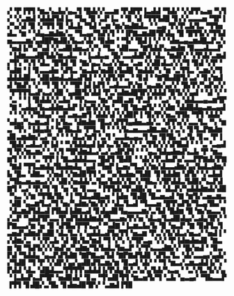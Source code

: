 ▞▝▛▐▜▜▝▆▃▚▃▙▞▄▃▜▝█▟▞▞▃▃▆▝▛▟▛▛▐▃▟▟▝▜▟▞▝▞▟▜▚▃▅▝▚▜▞▝▞▃▆▟▝▟▟▟▜▟▐▃▝▜▄▝█▝▃▛▐▃▝▝▊▝▟▝▜▜▜▟█▝▊▞▞▃▃▃▅▝▜▛▐▞▚▞▟▝▉▝▞▜▜▝▉▝▟▃▙▝▜▟▝▃▆▝▆▞▅▟▇▟▃▝▝▃▄▝▛▞▛▃▙▜▃▝▜▜▅▟▃▝▆▝▝▟▄▃▆▟▆▞▃▝▜▃▄▞▜▟▚▜▝▝▐▛▇▃▆▟▉▜▛▟▄▝█▝█▜▜▞▞▜▜▟▅▃▃▃▆▞▄▟█▛▇▟▉▞▙▃▞▟▞▝▉▟▅▝▝▜▞▝█▟▐▝▞▝▝▟▅▃▄▃▆▟█▃▛▃▚▝▅▟▐▞▚▞▚▟▝▞▃▟▉▟▅▃▞▞▚▝▜▃▝▟▉▃▃▝▇▜▟▟▚▃▆▟▆▝▉▃▃▟▃▃▛▝▐▟▆▃▃▟█▜▟▞▆▃▟▃▝▝▐▃▟▃▄▝█▞▃▃▟▟▛▟▝▟▃▝▆▟▛▞▝▞▛▟▞▃▆▟▞▜▚▝▚▜▝▟▃▝█▜▟▝▊▝▇▞▄▃▚▃▞▞▆▃▝▃▅▝▞▟▊▟▃▞▞▞▜▝▉▟▝▞▛▝▚▟▇▝▐▝▊▃▃▟▅▝▟▜▃▝▅▃▙▞▅▟▊▞▙▟█▝▅▟▟▞▚▝▆▝▃▜▜▃▝▃▆▞▞▜▟▟▟▟▉▃▝▟▉▟▅▟▃▟▃▟▜▟▝▝▞▟▜▞▛▃▝▝▊▟▝▝▇▜▙▟█▜▞▃▞▝▊▞▆▟▟▝▇▟▚▝▞▝▜▝█▝▞▝▜▛▐▟▐▟▜▝▃▟▃▃▛▞▆▝▄▃▆▞▄▞▞▝█▞▛▞▚▟▚▞▞▝▛▜▜▜▃▟▚▃▞▟▉▝▄▟▉▜▞▟▟▝▛▃▚▟▆▟█▜▛▞▟▟▟▝▉▜▞▞▄▟▝▝▟▝▞▝▝▃▝▝▐▝▉▟▟▞▞▃▙▞▝▜▚▃▃▝▆▞▚▟▊▃▆▝▛▃▛▝▝▃▞▝▄▝▟▟▃▃▄▃▆▜▛▝▇▝▃▟▄▞▙▃▟▟▆▃▙▛▐▞▅▜▞▞▆▝▃▝█▝▇▃▆▜▞▝▞▟▆▝▟▟█▟▄▃▅▃▄▟▝▝▝▞▝▞▜▟▄▞▝▃▛▃▅▃▆▜▝▟▟▞▟▝▞▟▉▛▐▝▉▞▛▞▅▃▜▜▙▝▜▜▝▟▟▞▚▟▄▞▚▃▆▃▟▝▐▞▙▃▝▟▆▟▆▝█▃▞▟▜▜▄▟▅▃▟▞▃▝▟▜▚▞▞▃▃▜▃▝▚▝▆▃▝▜▚▝▐▟▄▟▞▝▆▜▙▃▙▝▛▜▃▜▝▝▝▞▙▃▅▃▃▟▇▃▆▞▞▃▚▝▊▜▃▛▇▟▆▟▊▃▆▟▆▞▃▞▚▞▝▝▝▟▃▞▆▜▝▃▜▝▃▃▙▃▄▃▜▝▆▝▉▜▙▝▃▞▙▝▊▃▝▛▐▝█▟▞▃▟▃▞▛▐▟▝▝▚▜▟▟▄▟▐▟▚▃▜▞▆▞▞▝▃▜▜▞▞▞▟▜▙▟▝▝▝▃▝▃▄▟▜▝▛▞▆▃▆▞▝▃▚▜▝▜▛▟▆▟▃▞▃▞▃▟▛▟▜▝▝▝▄▃▜▟▄▟▅▟▚▃▙▝▛▝▆▃▆▜▝▝▝▝▃▝▛▛▐▝▇▃▟▟▟▃▃▝█▟▜▝█▟▊▝▝▟▞▞▛▃▙▟▚▞▃▃▛▛▇▟▞▛▇▝▇▟▝▜▜▃▆▟▄▜▙▟▅▟▄▝▄▟▝▜▅▛▐▃▅▞▜▃▞▞▆▞▟▃▃▟▆▞▄▞▙▟▃▟▆▞▙▝█▃▝▟▇▃▝▞▅▟▝▞▆▟▉▜▜▝▄▝▚▞▙▟▅▞▜▟▊▝▊▜▟▟▆▝▟▜▞▝▞▃▙▟▞▜▙▃▅▃▅▃▞▞▝▟▊▞▅▟▟▞▃▜▄▞▙▟▞▞▙▞▞▜▙▃▚▜▛▟▟▃▜▟▉▞▚▃▛▟▇▜▝▃▞▝▛▞▜▝▊▝▅▝▅▝▊▃▃▝▐▜▜▟▞▜▚▟█▞▄▝▃▝▟▃▛▞▚▟▟▟▆▟▞▟▉▝▚▃▝▞▆▝▜▜▙▜▙▝▐▝▜▟▃▟█▃▅▝▐▟▅▝▉▟█▝█▃▅▃▟▝▇▝▆▜▞▃▅▃▆▃▝▟█▝▄▃▆▜▃▞▜▝▅▞▚▟▆▞▆▞▛▞▝▟▃▜▃▟▝▜▃▃▅▝█▜▚▟▜▞▜▃▄▜▙▞▝▝▟▃▆▟▜▟▃▟▐▜▙▟▐▟▇▃▟▝▊▟▄▟▊▜▄▃▃▃▆▞▃▜▟▝█▟▆▝█▝▆▞▅▃▃▜▞▃▛▝▚▟▟▜▛▃▃▜▚▟▜▟▟▟▆▟▞▜▃▃▅▞▛▞▅▝▟▃▄▜▃▟▉▟▄▞▃▟▄▜▛▞▝▛▇▃▃▞▆▝▅▝▉▝▟▜▙▞▛▜▚▃▞▝▚▟▇▝▐▃▆▃▙▞▙▝▉▝▅▃▛▝▇▝▉▟▜▃▜▃▅▟▚▟▆▟▚▟█▝▟▃▜▃▚▝▄▟▟▃▟▜▄▜▜▝▅▃▆▝▛▃▚▜▞▟▃▞▅▃▞▝▅▟▐▝▞▟▆▞▃▝▝▞▛▃▙▝▟▝▉▞▙▞▆▟▝▜▝▞▚▝▞▜▛▃▄▝▞▞▝▛▐▟▅▟▅▟▊▝▇▃▆▝▇▝▜▟▜▞▞▞▅▟▚▞▚▟▆▞▜▞▙▟▃▜▅▃▛▝▞▜▚▃▃▟▇▞▞▝█▞▅▟▝▝▉▃▛▟▝▜▟▟▄▝▄▃▛▟▜▟▇▝▇▛▇▃▄▜▟▝▇▛▇▟▜▟▊▝▟▜▃▜▃▝▟▞▃▃▄▞▄▟▞▞▜▟▉▝▜▝▛▝▞▟▛▞▄▞▄▟▉▟▜▃▆▞▆▝▉▃▟▝▟▞▝▝▜▝▆▃▞▃▆▃▟▟▐▞▚▝▛▟▟▝▟▃▝▟█▟▃▃▜▜▜▜▚▟▟▟▐▞▛▟▄▜▞▃▚▞▄▜▟▞▚▃▄▝▝▃▚▜▃▜▞▞▄▝▐▃▙▟▚▃▛▜▛▝▅▟▉▟▞▝▊▃▝▜▚▟▊▜▜▝▆▃▅▜▞▜▝▃▙▝▄▃▄▞▝▜▙▃▃▛▐▜▜▝▊▟█▞▃▜▙▝▊▟▅▟▉▜▛▞▝▃▆▟▐▜▉
